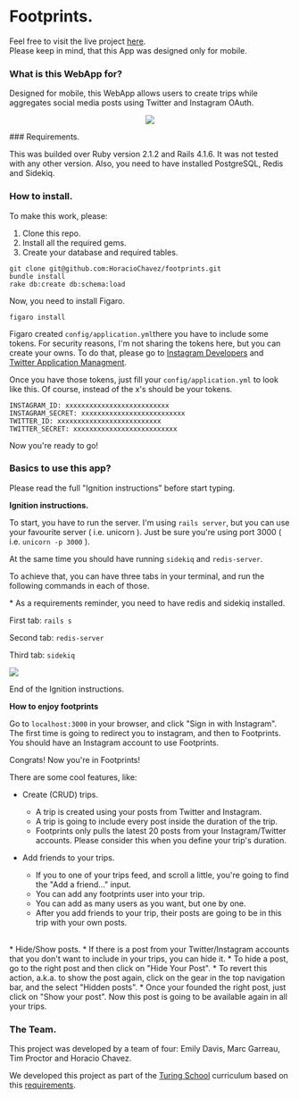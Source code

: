 # Footprints.

Feel free to visit the live project <a href="http://h6c5.com/footprints" target="_blank">here</a>.  
Please keep in mind, that this App was designed only for mobile.
### What is this WebApp for?

Designed for mobile, this WebApp allows users to create trips while aggregates social media posts using Twitter and Instagram OAuth.

<p align="center"><img src="http://h6c5.com//system/pictures/images/000/000/002/original/output_LPUJb3.gif?1418083569">
</p>
### Requirements.

This was builded over Ruby version 2.1.2 and Rails 4.1.6. It was not tested with any other version. Also, you need to have installed PostgreSQL, Redis and Sidekiq.

### How to install.  

To make this work, please:

1. Clone this repo.  
2. Install all the required gems.  
3. Create your database and required tables.

```
git clone git@github.com:HoracioChavez/footprints.git
bundle install
rake db:create db:schema:load
```

Now, you need to install Figaro.

```
figaro install
```

Figaro created `config/application.yml`there you have to include some tokens. For security reasons, I'm not sharing the tokens here, but you can create your owns. To do that, please go to [Instagram Developers](http://instagram.com/developer/) and [Twitter Application Managment](https://apps.twitter.com).

Once you have those tokens, just fill your `config/application.yml` to look like this. Of course, instead of the x's should be your tokens.
```
INSTAGRAM_ID: xxxxxxxxxxxxxxxxxxxxxxxxxx
INSTAGRAM_SECRET: xxxxxxxxxxxxxxxxxxxxxxxxxx
TWITTER_ID: xxxxxxxxxxxxxxxxxxxxxxxxxx
TWITTER_SECRET: xxxxxxxxxxxxxxxxxxxxxxxxxx
```
Now you're ready to go!

### Basics to use this app?

Please read the full "Ignition instructions" before start typing.

**Ignition instructions.**

To start, you have to run the server. I'm using `rails server`, but you can use your favourite server ( i.e. unicorn ). Just be sure you're using port 3000 ( i.e. `unicorn -p 3000` ).  

At the same time you should have running `sidekiq` and `redis-server`.

To achieve that, you can have three tabs in your terminal, and run the following commands in each of those.  

\* As a requirements reminder, you need to have redis and sidekiq installed.

First tab: `rails s`  

Second tab: `redis-server`  

Third tab: `sidekiq`

![](http://h6c5.com//system/pictures/images/000/000/001/original/Screen_Shot_2014-12-02_at_2.13.13_PM.png?1417554849)

End of the Ignition instructions.  

**How to enjoy footprints**

Go to `localhost:3000` in your browser, and click "Sign in with Instagram".  The first time is going to redirect you to instagram, and then to Footprints. You should have an Instagram account to use Footprints.

Congrats! Now you're in Footprints!

There are some cool features, like:

* Create (CRUD) trips.
  * A trip is created using your posts from Twitter and Instagram.
  * A trip is going to include every post inside the duration of the trip.
  * Footprints only pulls the latest 20 posts from your Instagram/Twitter accounts. Please consider this when you define your trip's duration.


* Add friends to your trips.
  * If you to one of your trips feed, and scroll a little, you're going to find the "Add a friend..." input.
  * You can add any footprints user into your trip.
  * You can add as many users as you want, but one by one.
  * After you add friends to your trip, their posts are going to be in this trip with your own posts.  
<br>
* Hide/Show posts.
  * If there is a post from your Twitter/Instagram accounts that you don't want to include in your trips, you can hide it.
  * To hide a post, go to the right post and then click on "Hide Your Post".
  * To revert this action, a.k.a. to show the post again, click on the gear in the top navigation bar, and the select "Hidden posts".
  * Once your founded the right post, just click on "Show your post". Now this post is going to be available again in all your trips.


### The Team.

This project was developed by a team of four: Emily Davis, Marc Garreau, Tim Proctor and Horacio Chavez.

We developed this project as part of the <a href="http://turing.io/" target="_blank">Turing School</a> curriculum based on this <a href="http://tutorials.jumpstartlab.com/projects/feed_engine/feed_engine.html" target="_blank">requirements</a>.
